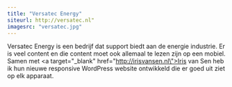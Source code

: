 ```yaml
---
title: "Versatec Energy"
siteurl: http://versatec.nl"
imagesrc: "versatec.jpg"
---
```

Versatec Energy is een bedrijf dat support biedt aan de energie industrie. Er is veel content en die content moet ook allemaal te lezen zijn op een mobiel. Samen met <a target=\"_blank\" href=\"http://irisvansen.nl\">Iris van Sen</a> heb ik hun nieuwe responsive WordPress website ontwikkeld die er goed uit ziet op elk apparaat.
